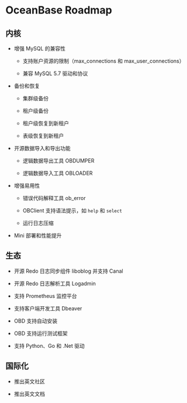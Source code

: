 OceanBase Roadmap 
======================================



内核 
-----------------------

* 增强 MySQL 的兼容性

  * 支持账户资源的限制（max_connections 和 max_user_connections）

    
  
  * 兼容 MySQL 5.7 驱动和协议

    
  

  

* 备份和恢复

  * 集群级备份

    
  
  * 租户级备份

    
  
  * 租户级恢复到新租户

    
  
  * 表级恢复到新租户

    
  

  

* 开源数据导入和导出功能

  * 逻辑数据导出工具 OBDUMPER

    
  
  * 逻辑数据导入工具 OBLOADER

    
  

  

* 增强易用性

  * 错误代码解释工具 ob_error

    
  
  * OBClient 支持语法提示，如 `help` 和 `select`

    
  
  * 运行日志压缩

    
  

  

* Mini 部署和性能提升

  




生态 
-----------------------

* 开源 Redo 日志同步组件 liboblog 并支持 Canal

  

* 开源 Redo 日志解析工具 Logadmin

  

* 支持 Prometheus 监控平台

  

* 支持客户端开发工具 Dbeaver

  

* OBD 支持自动安装

  

* OBD 支持运行测试框架

  

* 支持 Python、Go 和 .Net 驱动

  




国际化 
------------------------

* 推出英文社区

  

* 推出英文文档





